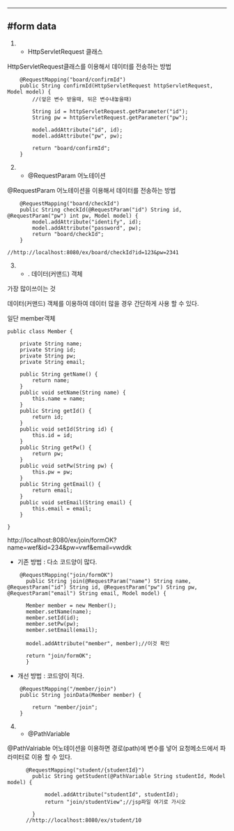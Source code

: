 
-------------------------------------------------------------------

#form data
---


1) - HttpServletRequest 클래스

HttpServletRequest클래스를 이용해서 데이터를 전송하는 방법

```
	@RequestMapping("board/confirmId")
	public String confirmId(HttpServletRequest httpServletRequest, Model model) {
		//(앞은 변수 받을때, 뒤은 변수내놓을때)

		String id = httpServletRequest.getParameter("id");
		String pw = httpServletRequest.getParameter("pw");

		model.addAttribute("id", id);
		model.addAttribute("pw", pw);

		return "board/confirmId";
	}
```

2) - @RequestParam 어노테이션

@RequestParam 어노테이션을 이용해서 데이터를 전송하는 방법
	
```
	@RequestMapping("board/checkId")
	public String checkId(@RequestParam("id") String id, @RequestParam("pw") int pw, Model model) {
		model.addAttribute("identify", id);
		model.addAttribute("password", pw);
		return "board/checkId";
	}
```

	//http://localhost:8080/ex/board/checkId?id=123&pw=2341


3) - . 데이터(커맨드) 객체

가장 많이쓰이는 것

데이터(커맨드) 객체를 이용하여 데이터 많을 경우 간단하게 사용 할 수 있다.

일단 member객체

```
public class Member {
	
	private String name;
	private String id;
	private String pw;
	private String email;
	
	public String getName() {
		return name;
	}
	public void setName(String name) {
		this.name = name;
	}
	public String getId() {
		return id;
	}
	public void setId(String id) {
		this.id = id;
	}
	public String getPw() {
		return pw;
	}
	public void setPw(String pw) {
		this.pw = pw;
	}
	public String getEmail() {
		return email;
	}
	public void setEmail(String email) {
		this.email = email;
	}
	
}
```

http://localhost:8080/ex/join/formOK?name=wef&id=234&pw=vwf&email=vwddk

 - 기존 방법 : 다소 코드양이 많다.

```
	@RequestMapping("join/formOK") 
	  public String join(@RequestParam("name") String name, @RequestParam("id") String id, @RequestParam("pw") String pw, @RequestParam("email") String email, Model model) {
	  
	  Member member = new Member(); 
	  member.setName(name); 
	  member.setId(id);
	  member.setPw(pw); 
	  member.setEmail(email);
	  
	  model.addAttribute("member", member);//이것 확인
	  
	  return "join/formOK"; 
	  }
```

 - 개선 방법 : 코드양이 적다.


```
	@RequestMapping("/member/join")
	public String joinData(Member member) {
		
		return "member/join";
	}
```

4) - @PathVariable

@PathValriable 어노테이션을 이용하면 경로(path)에 변수를 넣어 요청메소드에서 파라미터로 이용 할 수 있다.


```
	  @RequestMapping("student/{studentId}")
		public String getStudent(@PathVariable String studentId, Model model) {
			
			model.addAttribute("studentId", studentId);
			return "join/studentView";//jsp파일 여기로 가시오
			
		}
	  //http://localhost:8080/ex/student/10
```
